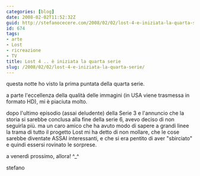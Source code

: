 ```yaml
---
categories: [blog]
date: 2008-02-02T11:52:32Z
guid: http://stefanocecere.com/2008/02/02/lost-4-e-iniziata-la-quarta-serie/
id: 674
tags:
- arte
- Lost
- ricreazione
- TV
title: Lost 4 .. è iniziata la quarta serie
slug: /2008/02/02/lost-4-e-iniziata-la-quarta-serie/
---
```


questa notte ho visto la prima puntata della quarta serie.

a parte l'eccellenza della qualità delle immagini (in USA viene trasmessa in formato HD), mi è piaciuta molto.

dopo l'ultimo episodio (assai deludente) della Serie 3 e l'annuncio che la storia si sarebbe conclusa alla fine della serie 6, avevo deciso di non seguirla più. ma un caro amico che ha avuto modo di sapere a grandi linee la trama di tutto il progetto Lost mi ha detto di non mollare, che le cose sarebbe diventate ASSAI interessanti, e che si era pentito di aver "sbirciato" e quindi essersi rovinato le sorprese.

a venerdì prossimo, allora! ^_^

stefano